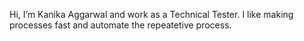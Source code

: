Hi, I’m Kanika Aggarwal and work as a Technical Tester.
I like  making processes fast and automate the repeatetive process.


